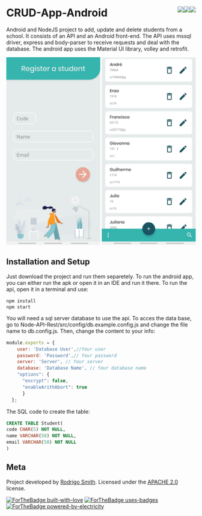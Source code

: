 # CRUD-App-Android <img align="right" src="https://img.shields.io/badge/java-%23ED8B00.svg?&style=for-the-badge&logo=java&logoColor=white"/> <img align="right" src="https://img.shields.io/badge/express.js%20-%23404d59.svg?&style=for-the-badge"/> <img align="right" src="https://img.shields.io/badge/node.js%20-%2343853D.svg?&style=for-the-badge&logo=node.js&logoColor=white"/> 

Android and NodeJS project to add, update and delete students from a school. It consists of an API and an Android front-end. The API uses mssql driver, express and body-parser to receive requests and deal with the database. The android app uses the Material UI library, volley and retrofit.

<p float="left">
  <img src="/img1.jpeg" width="250" />
  <img src="img2.jpeg" width="250" /> 
</p>

## Installation and Setup

Just download the project and run them separetely. To run the android app, you can either run the apk or open it in an IDE and run it there. To run the api, open it in a terminal and use:

```node
npm install
npm start
```

You will need a sql server database to use the api. To acces the data base, go to Node-API-Rest/src/config/db.example.config.js and change the file name to db.config.js. Then, change the content to your info:

```javascript
module.exports = {
    user: 'Database User',//Your user
    password: 'Password',// Your password
    server: 'Server', // Your server
    database: 'Database Name', // Your database name
    "options": {
      "encrypt": false,
      "enableArithAbort": true
      }
  };
```
The SQL code to create the table:
```sql
CREATE TABLE Student(
code CHAR(5) NOT NULL,
name VARCHAR(50) NOT NULL,
email VARCHAR(50) NOT NULL
)
```
## Meta

Project developed by [Rodrigo Smith](https://github.com/digo-smithh). Licensed under the [APACHE 2.0](https://choosealicense.com/licenses/apache-2.0/) license.

[![ForTheBadge built-with-love](http://ForTheBadge.com/images/badges/built-with-love.svg)](https://GitHub.com/Naereen/)
[![ForTheBadge uses-badges](http://ForTheBadge.com/images/badges/uses-badges.svg)](http://ForTheBadge.com)
[![ForTheBadge powered-by-electricity](http://ForTheBadge.com/images/badges/powered-by-electricity.svg)](http://ForTheBadge.com)
